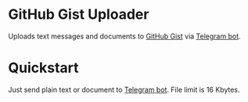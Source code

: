 # GitHub Gist Uploader

Uploads text messages and documents to [GitHub Gist](https://gist.github.com/) via [Telegram bot](http://t.me/github_gist_bot/).

# Quickstart

Just send plain text or document to [Telegram bot](http://t.me/github_gist_bot/). File limit is 16 Kbytes.